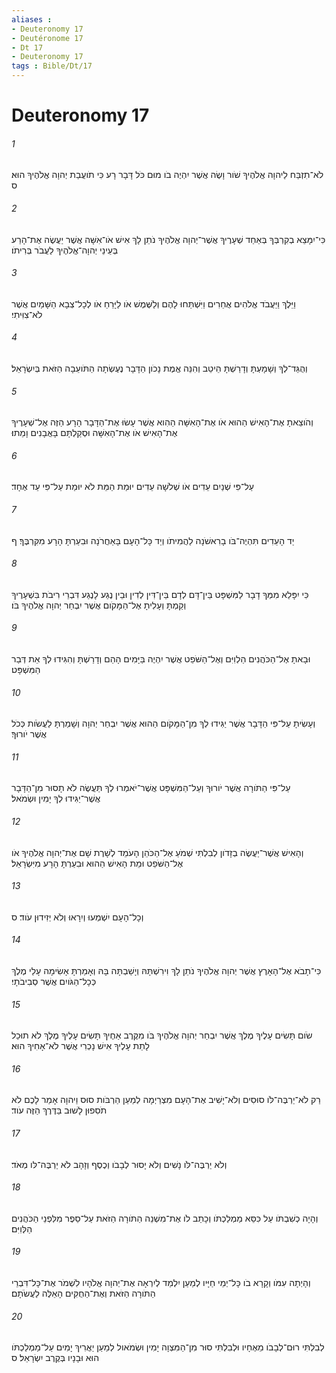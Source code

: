 ```yaml
---
aliases : 
- Deuteronomy 17
- Deutéronome 17
- Dt 17
- Deuteronomy 17
tags : Bible/Dt/17
---
```


# Deuteronomy 17

###### 1
לֹא־תִזְבַּח לַיהוָה אֱלֹהֶיךָ שֹׁור וָשֶׂה אֲשֶׁר יִהְיֶה בֹו מוּם כֹּל דָּבָר רָע כִּי תֹועֲבַת יְהוָה אֱלֹהֶיךָ הוּא׃ ס
###### 2
כִּי־יִמָּצֵא בְקִרְבְּךָ בְּאַחַד שְׁעָרֶיךָ אֲשֶׁר־יְהוָה אֱלֹהֶיךָ נֹתֵן לָךְ אִישׁ אֹו־אִשָּׁה אֲשֶׁר יַעֲשֶׂה אֶת־הָרַע בְּעֵינֵי יְהוָה־אֱלֹהֶיךָ לַעֲבֹר בְּרִיתֹו׃
###### 3
וַיֵּלֶךְ וַיַּעֲבֹד אֱלֹהִים אֲחֵרִים וַיִּשְׁתַּחוּ לָהֶם וְלַשֶּׁמֶשׁ אֹו לַיָּרֵחַ אֹו לְכָל־צְבָא הַשָּׁמַיִם אֲשֶׁר לֹא־צִוִּיתִי׃
###### 4
וְהֻגַּד־לְךָ וְשָׁמָעְתָּ וְדָרַשְׁתָּ הֵיטֵב וְהִנֵּה אֱמֶת נָכֹון הַדָּבָר נֶעֶשְׂתָה הַתֹּועֵבָה הַזֹּאת בְּיִשְׂרָאֵל׃
###### 5
וְהֹוצֵאתָ אֶת־הָאִישׁ הַהוּא אֹו אֶת־הָאִשָּׁה הַהִוא אֲשֶׁר עָשׂוּ אֶת־הַדָּבָר הָרָע הַזֶּה אֶל־שְׁעָרֶיךָ אֶת־הָאִישׁ אֹו אֶת־הָאִשָּׁה וּסְקַלְתָּם בָּאֲבָנִים וָמֵתוּ׃
###### 6
עַל־פִּי שְׁנַיִם עֵדִים אֹו שְׁלֹשָׁה עֵדִים יוּמַת הַמֵּת לֹא יוּמַת עַל־פִּי עֵד אֶחָד׃
###### 7
יַד הָעֵדִים תִּהְיֶה־בֹּו בָרִאשֹׁנָה לַהֲמִיתֹו וְיַד כָּל־הָעָם בָּאַחֲרֹנָה וּבִעַרְתָּ הָרָע מִקִּרְבֶּךָ׃ ף
###### 8
כִּי יִפָּלֵא מִמְּךָ דָבָר לַמִּשְׁפָּט בֵּין־דָּם לְדָם בֵּין־דִּין לְדִין וּבֵין נֶגַע לָנֶגַע דִּבְרֵי רִיבֹת בִּשְׁעָרֶיךָ וְקַמְתָּ וְעָלִיתָ אֶל־הַמָּקֹום אֲשֶׁר יִבְחַר יְהוָה אֱלֹהֶיךָ בֹּו׃
###### 9
וּבָאתָ אֶל־הַכֹּהֲנִים הַלְוִיִּם וְאֶל־הַשֹּׁפֵט אֲשֶׁר יִהְיֶה בַּיָּמִים הָהֵם וְדָרַשְׁתָּ וְהִגִּידוּ לְךָ אֵת דְּבַר הַמִּשְׁפָּט׃
###### 10
וְעָשִׂיתָ עַל־פִּי הַדָּבָר אֲשֶׁר יַגִּידוּ לְךָ מִן־הַמָּקֹום הַהוּא אֲשֶׁר יִבְחַר יְהוָה וְשָׁמַרְתָּ לַעֲשֹׂות כְּכֹל אֲשֶׁר יֹורוּךָ׃
###### 11
עַל־פִּי הַתֹּורָה אֲשֶׁר יֹורוּךָ וְעַל־הַמִּשְׁפָּט אֲשֶׁר־יֹאמְרוּ לְךָ תַּעֲשֶׂה לֹא תָסוּר מִן־הַדָּבָר אֲשֶׁר־יַגִּידוּ לְךָ יָמִין וּשְׂמֹאל׃
###### 12
וְהָאִישׁ אֲשֶׁר־יַעֲשֶׂה בְזָדֹון לְבִלְתִּי שְׁמֹעַ אֶל־הַכֹּהֵן הָעֹמֵד לְשָׁרֶת שָׁם אֶת־יְהוָה אֱלֹהֶיךָ אֹו אֶל־הַשֹּׁפֵט וּמֵת הָאִישׁ הַהוּא וּבִעַרְתָּ הָרָע מִיִּשְׂרָאֵל׃
###### 13
וְכָל־הָעָם יִשְׁמְעוּ וְיִרָאוּ וְלֹא יְזִידוּן עֹוד׃ ס
###### 14
כִּי־תָבֹא אֶל־הָאָרֶץ אֲשֶׁר יְהוָה אֱלֹהֶיךָ נֹתֵן לָךְ וִירִשְׁתָּהּ וְיָשַׁבְתָּה בָּהּ וְאָמַרְתָּ אָשִׂימָה עָלַי מֶלֶךְ כְּכָל־הַגֹּויִם אֲשֶׁר סְבִיבֹתָי׃
###### 15
שֹׂום תָּשִׂים עָלֶיךָ מֶלֶךְ אֲשֶׁר יִבְחַר יְהוָה אֱלֹהֶיךָ בֹּו מִקֶּרֶב אַחֶיךָ תָּשִׂים עָלֶיךָ מֶלֶךְ לֹא תוּכַל לָתֵת עָלֶיךָ אִישׁ נָכְרִי אֲשֶׁר לֹא־אָחִיךָ הוּא׃
###### 16
רַק לֹא־יַרְבֶּה־לֹּו סוּסִים וְלֹא־יָשִׁיב אֶת־הָעָם מִצְרַיְמָה לְמַעַן הַרְבֹּות סוּס וַיהוָה אָמַר לָכֶם לֹא תֹסִפוּן לָשׁוּב בַּדֶּרֶךְ הַזֶּה עֹוד׃
###### 17
וְלֹא יַרְבֶּה־לֹּו נָשִׁים וְלֹא יָסוּר לְבָבֹו וְכֶסֶף וְזָהָב לֹא יַרְבֶּה־לּו מְאֹד׃
###### 18
וְהָיָה כְשִׁבְתֹּו עַל כִּסֵּא מַמְלַכְתֹּו וְכָתַב לֹו אֶת־מִשְׁנֵה הַתֹּורָה הַזֹּאת עַל־סֵפֶר מִלִּפְנֵי הַכֹּהֲנִים הַלְּוִיִּם׃
###### 19
וְהָיְתָה עִמֹּו וְקָרָא בֹו כָּל־יְמֵי חַיָּיו לְמַעַן יִלְמַד לְיִרְאָה אֶת־יְהוָה אֱלֹהָיו לִשְׁמֹר אֶת־כָּל־דִּבְרֵי הַתֹּורָה הַזֹּאת וְאֶת־הַחֻקִּים הָאֵלֶּה לַעֲשֹׂתָם׃
###### 20
לְבִלְתִּי רוּם־לְבָבֹו מֵאֶחָיו וּלְבִלְתִּי סוּר מִן־הַמִּצְוָה יָמִין וּשְׂמֹאול לְמַעַן יַאֲרִיךְ יָמִים עַל־מַמְלַכְתֹּו הוּא וּבָנָיו בְּקֶרֶב יִשְׂרָאֵל׃ ס
